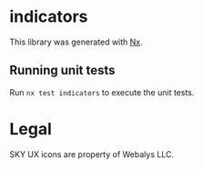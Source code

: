 # indicators

This library was generated with [Nx](https://nx.dev).

## Running unit tests

Run `nx test indicators` to execute the unit tests.

# Legal

SKY UX icons are property of Webalys LLC.
